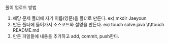 풀이 업로드 방법

1. 해당 문제 폴더에 자기 이름(영문)을 폴더로 만든다.
    ex) mkdir Jaeyoun
2. 만든 폴더에 들어가서 소스코드와 설명을 만든다.
    ex) touch solve.java
\t\ttouch README.md
3. 만든 파일들에 내용을 추가하고 add, commit, push한다.